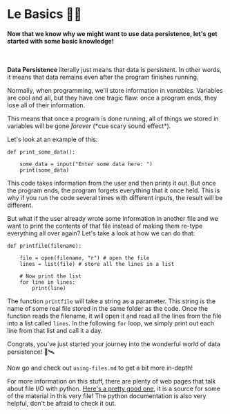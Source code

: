 # Le Basics 🐣🐥

#### Now that we know why we might want to use data persistence, let's get started with some basic knowledge!

<br>

**Data Persistence** literally just means that data is persistent. In other words, it means that data remains even after the program finishes running.

Normally, when programming, we'll store information in *variables*. Variables are cool and all, but they have one tragic flaw: once a program ends, they lose all of their information.

This means that once a program is done running, all of things we stored in variables will be gone *forever* (\*cue scary sound effect\*).

Let's look at an example of this:

```
def print_some_data():

    some_data = input("Enter some data here: ")
    print(some_data)

```
This code takes information from the user and then prints it out. But once the program ends, the program forgets everything that it once held. This is why if you run the code several times with different inputs, the result will be different.

But what if the user already wrote some information in another file and we want to print the contents of that file instead of making them re-type everything all over again? Let's take a look at how we can do that:

```
def printfile(filename):

    file = open(filename, "r") # open the file
    lines = list(file) # store all the lines in a list

    # Now print the list
    for line in lines:
        print(line)

```

The function `printfile` will take a string as a parameter. This string is the name of some real file stored in the same folder as the code. Once the function reads the filename, it will open it and read all the lines from the file into a list called `lines`. In the following `for` loop, we simply print out each line from that list and call it a day.

Congrats, you've just started your journey into the wonderful world of data persistence! 🚀🛰

Now go and check out `using-files.md` to get a bit more in-depth!

For more information on this stuff, there are plenty of web pages that talk about file I/O with python. [Here's a pretty good one](https://www.guru99.com/reading-and-writing-files-in-python.html#1), it is a source for some of the material in this very file! The python documentation is also very helpful, don't be afraid to check it out.
